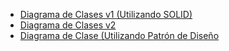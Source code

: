 - [Diagrama de Clases v1 (Utilizando SOLID)](https://drive.google.com/file/d/1IS_39AykBr312jyXRHkYRvfO6NLZuoFT/view?usp=sharing)
- [Diagrama de Clases v2](https://drive.google.com/file/d/1Uihog1ky1gYfuUoMPgBo33A9VE4n1z3R/view?usp=sharing)
- [Diagrama de Clase (Utilizando Patrón de Diseño]()
